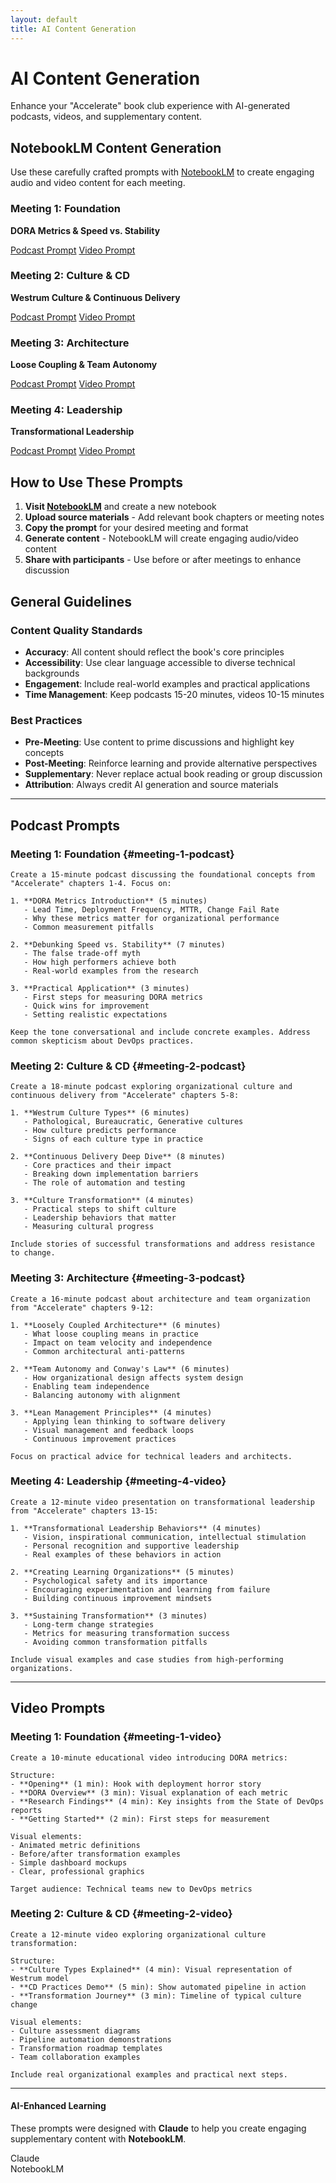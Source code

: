 ```yaml
---
layout: default
title: AI Content Generation
---
```


# AI Content Generation

Enhance your "Accelerate" book club experience with AI-generated podcasts, videos, and supplementary content.

## NotebookLM Content Generation

Use these carefully crafted prompts with [NotebookLM](https://notebooklm.google.com) to create engaging audio and video content for each meeting.

<div class="meeting-grid">
  <div class="meeting-card">
    <div class="meeting-icon" style="color: #2196F3">
      <i class="fas fa-podcast"></i>
    </div>
    <h3>Meeting 1: Foundation</h3>
    <p><strong>DORA Metrics & Speed vs. Stability</strong></p>
    <div class="prompt-links">
      <a href="#meeting-1-podcast" class="btn btn-secondary">Podcast Prompt</a>
      <a href="#meeting-1-video" class="btn">Video Prompt</a>
    </div>
  </div>
  
  <div class="meeting-card">
    <div class="meeting-icon" style="color: #4CAF50">
      <i class="fas fa-podcast"></i>
    </div>
    <h3>Meeting 2: Culture & CD</h3>
    <p><strong>Westrum Culture & Continuous Delivery</strong></p>
    <div class="prompt-links">
      <a href="#meeting-2-podcast" class="btn btn-secondary">Podcast Prompt</a>
      <a href="#meeting-2-video" class="btn">Video Prompt</a>
    </div>
  </div>
  
  <div class="meeting-card">
    <div class="meeting-icon" style="color: #FF9800">
      <i class="fas fa-podcast"></i>
    </div>
    <h3>Meeting 3: Architecture</h3>
    <p><strong>Loose Coupling & Team Autonomy</strong></p>
    <div class="prompt-links">
      <a href="#meeting-3-podcast" class="btn btn-secondary">Podcast Prompt</a>
      <a href="#meeting-3-video" class="btn">Video Prompt</a>
    </div>
  </div>
  
  <div class="meeting-card">
    <div class="meeting-icon" style="color: #F44336">
      <i class="fas fa-podcast"></i>
    </div>
    <h3>Meeting 4: Leadership</h3>
    <p><strong>Transformational Leadership</strong></p>
    <div class="prompt-links">
      <a href="#meeting-4-podcast" class="btn btn-secondary">Podcast Prompt</a>
      <a href="#meeting-4-video" class="btn">Video Prompt</a>
    </div>
  </div>
</div>

## How to Use These Prompts

1. **Visit [NotebookLM](https://notebooklm.google.com)** and create a new notebook
2. **Upload source materials** - Add relevant book chapters or meeting notes
3. **Copy the prompt** for your desired meeting and format
4. **Generate content** - NotebookLM will create engaging audio/video content
5. **Share with participants** - Use before or after meetings to enhance discussion

## General Guidelines

### Content Quality Standards
- **Accuracy**: All content should reflect the book's core principles
- **Accessibility**: Use clear language accessible to diverse technical backgrounds  
- **Engagement**: Include real-world examples and practical applications
- **Time Management**: Keep podcasts 15-20 minutes, videos 10-15 minutes

### Best Practices
- **Pre-Meeting**: Use content to prime discussions and highlight key concepts
- **Post-Meeting**: Reinforce learning and provide alternative perspectives
- **Supplementary**: Never replace actual book reading or group discussion
- **Attribution**: Always credit AI generation and source materials

---

## Podcast Prompts

### Meeting 1: Foundation {#meeting-1-podcast}

```
Create a 15-minute podcast discussing the foundational concepts from "Accelerate" chapters 1-4. Focus on:

1. **DORA Metrics Introduction** (5 minutes)
   - Lead Time, Deployment Frequency, MTTR, Change Fail Rate
   - Why these metrics matter for organizational performance
   - Common measurement pitfalls

2. **Debunking Speed vs. Stability** (7 minutes)
   - The false trade-off myth
   - How high performers achieve both
   - Real-world examples from the research

3. **Practical Application** (3 minutes)
   - First steps for measuring DORA metrics
   - Quick wins for improvement
   - Setting realistic expectations

Keep the tone conversational and include concrete examples. Address common skepticism about DevOps practices.
```

### Meeting 2: Culture & CD {#meeting-2-podcast}

```
Create a 18-minute podcast exploring organizational culture and continuous delivery from "Accelerate" chapters 5-8:

1. **Westrum Culture Types** (6 minutes)
   - Pathological, Bureaucratic, Generative cultures
   - How culture predicts performance
   - Signs of each culture type in practice

2. **Continuous Delivery Deep Dive** (8 minutes)
   - Core practices and their impact
   - Breaking down implementation barriers
   - The role of automation and testing

3. **Culture Transformation** (4 minutes)
   - Practical steps to shift culture
   - Leadership behaviors that matter
   - Measuring cultural progress

Include stories of successful transformations and address resistance to change.
```

### Meeting 3: Architecture {#meeting-3-podcast}

```
Create a 16-minute podcast about architecture and team organization from "Accelerate" chapters 9-12:

1. **Loosely Coupled Architecture** (6 minutes)
   - What loose coupling means in practice
   - Impact on team velocity and independence
   - Common architectural anti-patterns

2. **Team Autonomy and Conway's Law** (6 minutes)
   - How organizational design affects system design
   - Enabling team independence
   - Balancing autonomy with alignment

3. **Lean Management Principles** (4 minutes)
   - Applying lean thinking to software delivery
   - Visual management and feedback loops
   - Continuous improvement practices

Focus on practical advice for technical leaders and architects.
```

### Meeting 4: Leadership {#meeting-4-video}

```
Create a 12-minute video presentation on transformational leadership from "Accelerate" chapters 13-15:

1. **Transformational Leadership Behaviors** (4 minutes)
   - Vision, inspirational communication, intellectual stimulation
   - Personal recognition and supportive leadership
   - Real examples of these behaviors in action

2. **Creating Learning Organizations** (5 minutes)
   - Psychological safety and its importance
   - Encouraging experimentation and learning from failure
   - Building continuous improvement mindsets

3. **Sustaining Transformation** (3 minutes)
   - Long-term change strategies
   - Metrics for measuring transformation success
   - Avoiding common transformation pitfalls

Include visual examples and case studies from high-performing organizations.
```

---

## Video Prompts

### Meeting 1: Foundation {#meeting-1-video}

```
Create a 10-minute educational video introducing DORA metrics:

Structure:
- **Opening** (1 min): Hook with deployment horror story
- **DORA Overview** (3 min): Visual explanation of each metric
- **Research Findings** (4 min): Key insights from the State of DevOps reports  
- **Getting Started** (2 min): First steps for measurement

Visual elements:
- Animated metric definitions
- Before/after transformation examples
- Simple dashboard mockups
- Clear, professional graphics

Target audience: Technical teams new to DevOps metrics
```

### Meeting 2: Culture & CD {#meeting-2-video}

```
Create a 12-minute video exploring organizational culture transformation:

Structure:
- **Culture Types Explained** (4 min): Visual representation of Westrum model
- **CD Practices Demo** (5 min): Show automated pipeline in action  
- **Transformation Journey** (3 min): Timeline of typical culture change

Visual elements:
- Culture assessment diagrams
- Pipeline automation demonstrations
- Transformation roadmap templates
- Team collaboration examples

Include real organizational examples and practical next steps.
```

---

<div class="ai-attribution">
  <div class="ai-attribution__icon">
    <i class="fas fa-microphone-alt" aria-hidden="true"></i>
  </div>
  <div class="ai-attribution__content">
    <h4 class="ai-attribution__title">AI-Enhanced Learning</h4>
    <p class="ai-attribution__text">These prompts were designed with <strong>Claude</strong> to help you create engaging supplementary content with <strong>NotebookLM</strong>.</p>
    <div class="ai-attribution__tools">
      <div class="ai-tool">
        <i class="fas fa-brain" aria-hidden="true"></i>
        <span>Claude</span>
      </div>
      <div class="ai-tool">
        <i class="fas fa-microphone-alt" aria-hidden="true"></i>
        <span>NotebookLM</span>
      </div>
    </div>
  </div>
</div>
